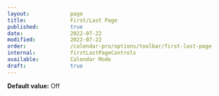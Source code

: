 ```yaml
---
layout:             page
title:              First/Last Page
published:          true
date:               2022-07-22
modified:           2022-07-22
order:              /calendar-pro/options/toolbar/first-last-page
internal:           firstLastPageControls
available:          Calendar Mode
draft:              true
---
```

**Default value:** Off
